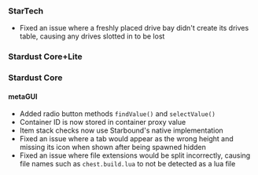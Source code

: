 ### StarTech
- Fixed an issue where a freshly placed drive bay didn't create its drives table, causing any drives slotted in to be lost

### Stardust Core+Lite

### Stardust Core

#### metaGUI
- Added radio button methods `findValue()` and `selectValue()`
- Container ID is now stored in container proxy value
- Item stack checks now use Starbound's native implementation
- Fixed an issue where a tab would appear as the wrong height and missing its icon when shown after being spawned hidden
- Fixed an issue where file extensions would be split incorrectly, causing file names such as `chest.build.lua` to not be detected as a lua file

